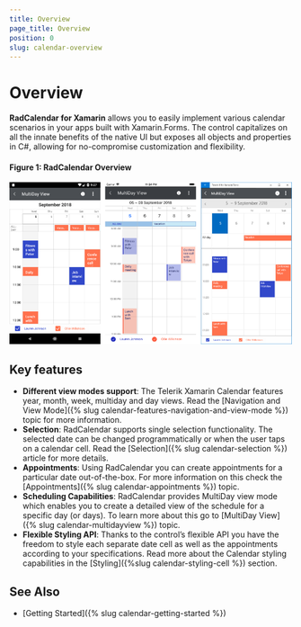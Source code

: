 ```yaml
---
title: Overview
page_title: Overview
position: 0
slug: calendar-overview
---
```


# Overview #

**RadCalendar for Xamarin** allows you to easily implement various calendar scenarios in your apps built with Xamarin.Forms. The control capitalizes on all the innate benefits of the native UI but exposes all objects and properties in C#, allowing for no-compromise customization and flexibility.

#### Figure 1: RadCalendar Overview

![Calendar Overview](images/calendar-overview.png "Calendar Overview")

## Key features ##

* **Different view modes support**: The Telerik Xamarin Calendar features year, month, week, multiday and day views. Read the [Navigation and View Mode]({% slug calendar-features-navigation-and-view-mode %}) topic for more information.
* **Selection**: RadCalendar supports single selection functionality. The selected date can be changed programmatically or when the user taps on a calendar cell. Read the [Selection]({% slug calendar-selection %}) article for more details.
* **Appointments**: Using RadCalendar you can create appointments for a particular date out-of-the-box. For more information on this check the [Appointments]({% slug calendar-appointments %}) topic.
* **Scheduling Capabilities**: RadCalendar provides MultiDay view mode which enables you to create a detailed view of the schedule for a specific day (or days).  To learn more about this go to [MultiDay View]({% slug calendar-multidayview %}) topic.
* **Flexible Styling API**: Thanks to the control’s flexible API you have the freedom to style each separate date cell as well as the appointments according to your specifications. Read more about the Calendar styling capabilities in the [Styling]({%slug calendar-styling-cell %}) section.

## See Also

- [Getting Started]({% slug calendar-getting-started %})
